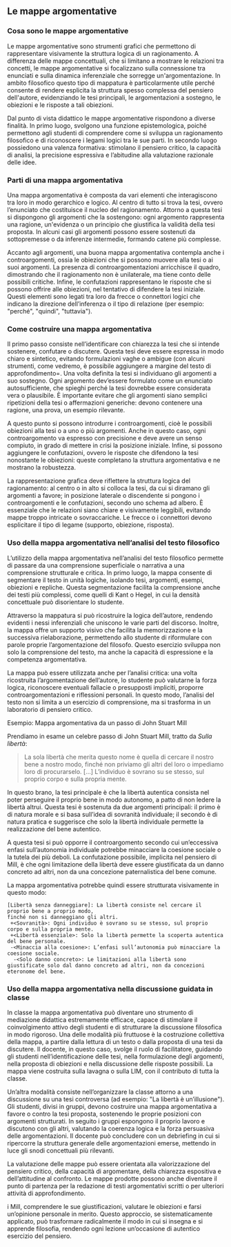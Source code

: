 ## Le mappe argomentative

### Cosa sono le mappe argomentative

Le mappe argomentative sono strumenti grafici che permettono di rappresentare visivamente la struttura logica di un ragionamento. A differenza delle mappe concettuali, che si limitano a mostrare le relazioni tra concetti, le mappe argomentative si focalizzano sulla connessione tra enunciati e sulla dinamica inferenziale che sorregge un'argomentazione. In ambito filosofico questo tipo di mappatura è particolarmente utile perché consente di rendere esplicita la struttura spesso complessa del pensiero dell'autore, evidenziando le tesi principali, le argomentazioni a sostegno, le obiezioni e le risposte a tali obiezioni.

Dal punto di vista didattico le mappe argomentative rispondono a diverse finalità. In primo luogo, svolgono una funzione epistemologica, poiché permettono agli studenti di comprendere come si sviluppa un ragionamento filosofico e di riconoscere i legami logici tra le sue parti. In secondo luogo possiedono una valenza formativa: stimolano il pensiero critico, la capacità di analisi, la precisione espressiva e l’abitudine alla valutazione razionale delle idee.

### Parti di una mappa argomentativa

Una mappa argomentativa è composta da vari elementi che interagiscono tra loro in modo gerarchico e logico. Al centro di tutto si trova la tesi, ovvero l’enunciato che costituisce il nucleo del ragionamento. Attorno a questa tesi si dispongono gli argomenti che la sostengono: ogni argomento rappresenta una ragione, un'evidenza o un principio che giustifica la validità della tesi proposta. In alcuni casi gli argomenti possono essere sostenuti da sottopremesse o da inferenze intermedie, formando catene più complesse.

Accanto agli argomenti, una buona mappa argomentativa contempla anche i controargomenti, ossia le obiezioni che si possono muovere alla tesi o ai suoi argomenti. La presenza di controargomentazioni arricchisce il quadro, dimostrando che il ragionamento non è unilaterale, ma tiene conto delle possibili critiche. Infine, le confutazioni rappresentano le risposte che si possono offrire alle obiezioni, nel tentativo di difendere la tesi iniziale. Questi elementi sono legati tra loro da frecce o connettori logici che indicano la direzione dell’inferenza o il tipo di relazione (per esempio: "perché", "quindi", "tuttavia").

### Come costruire una mappa argomentativa

Il primo passo consiste nell’identificare con chiarezza la tesi che si intende sostenere, confutare o discutere. Questa tesi deve essere espressa in modo chiaro e sintetico, evitando formulazioni vaghe o ambigue (con alcuni strumenti, come vedremo, è possibile aggiungere a margine del testo di approfondimento=. Una volta definita la tesi si individuano gli argomenti a suo sostegno. Ogni argomento dev’essere formulato come un enunciato autosufficiente, che spieghi perché la tesi dovrebbe essere considerata vera o plausibile. È importante evitare che gli argomenti siano semplici ripetizioni della tesi o affermazioni generiche: devono contenere una ragione, una prova, un esempio rilevante.

A questo punto si possono introdurre i controargomenti, cioè le possibili obiezioni alla tesi o a uno o più argomenti. Anche in questo caso, ogni controargomento va espresso con precisione e deve avere un senso compiuto, in grado di mettere in crisi la posizione iniziale. Infine, si possono aggiungere le confutazioni, ovvero le risposte che difendono la tesi nonostante le obiezioni: queste completano la struttura argomentativa e ne mostrano la robustezza.

La rappresentazione grafica deve riflettere la struttura logica del ragionamento: al centro o in alto si colloca la tesi, da cui si diramano gli argomenti a favore; in posizione laterale o discendente si pongono i controargomenti e le confutazioni, secondo uno schema ad albero. È essenziale che le relazioni siano chiare e visivamente leggibili, evitando mappe troppo intricate o sovraccariche. Le frecce o i connettori devono esplicitare il tipo di legame (supporto, obiezione, risposta).

### Uso della mappa argomentativa nell’analisi del testo filosofico

L’utilizzo della mappa argomentativa nell’analisi del testo filosofico permette di passare da una comprensione superficiale o narrativa a una comprensione strutturale e critica. In primo luogo, la mappa consente di segmentare il testo in unità logiche, isolando tesi, argomenti, esempi, obiezioni e repliche. Questa segmentazione facilita la comprensione anche dei testi più complessi, come quelli di Kant o Hegel, in cui la densità concettuale può disorientare lo studente.

Attraverso la mappatura si può ricostruire la logica dell’autore, rendendo evidenti i nessi inferenziali che uniscono le varie parti del discorso. Inoltre, la mappa offre un supporto visivo che facilita la memorizzazione e la successiva rielaborazione, permettendo allo studente di riformulare con parole proprie l’argomentazione del filosofo. Questo esercizio sviluppa non solo la comprensione del testo, ma anche la capacità di espressione e la competenza argomentativa.

La mappa può essere utilizzata anche per l’analisi critica: una volta ricostruita l’argomentazione dell’autore, lo studente può valutarne la forza logica, riconoscere eventuali fallacie o presupposti impliciti, proporre controargomentazioni e riflessioni personali. In questo modo, l’analisi del testo non si limita a un esercizio di comprensione, ma si trasforma in un laboratorio di pensiero critico.


Esempio: Mappa argomentativa da un passo di John Stuart Mill

Prendiamo in esame un celebre passo di John Stuart Mill, tratto da _Sulla libertà_:

>La sola libertà che merita questo nome è quella di cercare il nostro bene a nostro modo, finché non priviamo gli altri del loro o impediamo loro di procurarselo. [...] L’individuo è sovrano su se stesso, sul proprio corpo e sulla propria mente.

In questo brano, la tesi principale è che la libertà autentica consista nel poter perseguire il proprio bene in modo autonomo, a patto di non ledere la libertà altrui. Questa tesi è sostenuta da due argomenti principali: il primo è di natura morale e si basa sull’idea di sovranità individuale; il secondo è di natura pratica e suggerisce che solo la libertà individuale permette la realizzazione del bene autentico.

A questa tesi si può opporre il controargomento secondo cui un’eccessiva enfasi sull’autonomia individuale potrebbe minacciare la coesione sociale o la tutela dei più deboli. La confutazione possibile, implicita nel pensiero di Mill, è che ogni limitazione della libertà deve essere giustificata da un danno concreto ad altri, non da una concezione paternalistica del bene comune.

La mappa argomentativa potrebbe quindi essere strutturata visivamente in questo modo:

```
[Libertà senza danneggiare]: La libertà consiste nel cercare il proprio bene a proprio modo, 
finché non si danneggiano gli altri.
 +<Sovranità>: Ogni individuo è sovrano su se stesso, sul proprio corpo e sulla propria mente.
 +<Libertà essenziale>: Solo la libertà permette la scoperta autentica del bene personale.
 -<Minaccia alla coesione>: L’enfasi sull’autonomia può minacciare la coesione sociale.
  -<Solo danno concreto>: Le limitazioni alla libertà sono giustificate solo dal danno concreto ad altri, non da concezioni eteronome del bene.
```




### Uso della mappa argomentativa nella discussione guidata in classe

In classe la mappa argomentativa può diventare uno strumento di mediazione didattica estremamente efficace, capace di stimolare il coinvolgimento attivo degli studenti e di strutturare la discussione filosofica in modo rigoroso. Una delle modalità più fruttuose è la costruzione collettiva della mappa, a partire dalla lettura di un testo o dalla proposta di una tesi da discutere. Il docente, in questo caso, svolge il ruolo di facilitatore, guidando gli studenti nell’identificazione delle tesi, nella formulazione degli argomenti, nella proposta di obiezioni e nella discussione delle risposte possibili. La mappa viene costruita sulla lavagna o sulla LIM, con il contributo di tutta la classe.

Un’altra modalità consiste nell’organizzare la classe attorno a una discussione su una tesi controversa (ad esempio: "La libertà è un’illusione"). Gli studenti, divisi in gruppi, devono costruire una mappa argomentativa a favore o contro la tesi proposta, sostenendo le proprie posizioni con argomenti strutturati. In seguito i gruppi espongono il proprio lavoro e discutono con gli altri, valutando la coerenza logica e la forza persuasiva delle argomentazioni. Il docente può concludere con un debriefing in cui si ripercorre la struttura generale delle argomentazioni emerse, mettendo in luce gli snodi concettuali più rilevanti.

La valutazione delle mappe può essere orientata alla valorizzazione del pensiero critico, della capacità di argomentare, della chiarezza espositiva e dell’attitudine al confronto. Le mappe prodotte possono anche diventare il punto di partenza per la redazione di testi argomentativi scritti o per ulteriori attività di approfondimento.

i Mill, comprendere le sue giustificazioni, valutare le obiezioni e farsi un’opinione personale in merito. Questo approccio, se sistematicamente applicato, può trasformare radicalmente il modo in cui si insegna e si apprende filosofia, rendendo ogni lezione un’occasione di autentico esercizio del pensiero.
